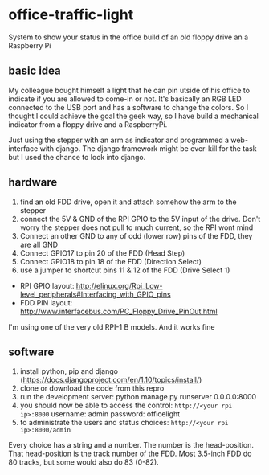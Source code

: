 # office-traffic-light
System to show your status in the office build of an old floppy drive an a Raspberry Pi

## basic idea

My colleague bought himself a light that he can pin utside of his office to indicate if you are allowed to come-in or not. It's basically an RGB LED connected to the USB port and has a software to change the colors.
So I thought I could achieve the goal the geek way, so I have build a mechanical indicator from a floppy drive and a RaspberryPi.

Just using the stepper with an arm as indicator and programmed a web-interface with django. The django framework might be over-kill for the task but I used the chance to look into django.

## hardware

1. find an old FDD drive, open it and attach somehow the arm to the stepper
2. connect the 5V & GND of the RPI GPIO to the 5V input of the drive. Don't worry the stepper does not pull to much current, so the RPI wont mind
3. Connect an other GND to any of odd (lower row) pins of the FDD, they are all GND
4. Connect GPIO17 to pin 20 of the FDD (Head Step)
5. Connect GPIO18 to pin 18 of the FDD (Direction Select)
6. use a jumper to shortcut pins 11 & 12 of the FDD (Drive Select 1)

- RPI GPIO layout: http://elinux.org/Rpi_Low-level_peripherals#Interfacing_with_GPIO_pins
- FDD PIN layout: http://www.interfacebus.com/PC_Floppy_Drive_PinOut.html

I'm using one of the very old RPI-1 B models. And it works fine

## software

1. install python, pip and django (https://docs.djangoproject.com/en/1.10/topics/install/)
2. clone or download the code from this repro
3. run the development server: python manage.py runserver 0.0.0.0:8000
4. you should now be able to access the control: `http://<your rpi ip>:8000`
username: admin password: officelight
5. to administrate the users and status choices: `http://<your rpi ip>:8000/admin`

Every choice has a string and a number. The number is the head-position. That head-position is the track number of the FDD. Most 3.5-inch FDD do 80 tracks, but some would also do 83 (0-82).


